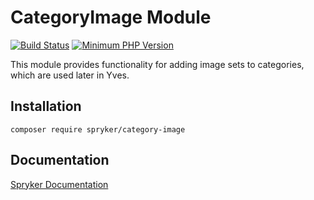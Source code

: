 # CategoryImage Module
[![Build Status](https://travis-ci.org/spryker/category-image.svg)](https://travis-ci.org/spryker/category-image)
[![Minimum PHP Version](https://img.shields.io/badge/php-%3E%3D%207.2-8892BF.svg)](https://php.net/)

This module provides functionality for adding image sets to categories, which are used later in Yves.

## Installation

```
composer require spryker/category-image
```

## Documentation

[Spryker Documentation](https://academy.spryker.com/developing_with_spryker/module_guide/modules.html)
